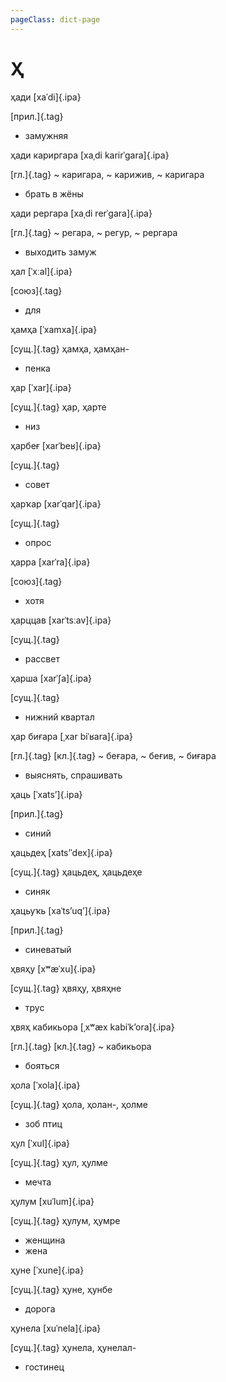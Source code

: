 ```yaml
---
pageClass: dict-page
---
```


# Ҳ

<div class='word'>

ҳади [xaˈdi]{.ipa}

[прил.]{.tag}

-  замужняя

</div>

<div class='word'>

ҳади кариргара [xaˌdi karirˈgara]{.ipa}

[гл.]{.tag} ~ каригара, ~ карижив, ~ каригара

-  брать в жёны

</div>

<div class='word'>

ҳади рергара [xaˌdi rerˈgara]{.ipa}

[гл.]{.tag} ~ регара, ~ регур, ~ рергара

-  выходить замуж

</div>

<div class='word'>

ҳал [ˈxːal]{.ipa}

[союз]{.tag}

-  для

</div>

<div class='word'>

ҳамҳа [ˈxamxa]{.ipa}

[сущ.]{.tag} ҳамҳа, ҳамҳан-

-  пенка

</div>

<div class='word'>

ҳар [ˈxar]{.ipa}

[сущ.]{.tag} ҳар, ҳарте

-  низ

</div>

<div class='word'>

ҳарбеғ [xarˈbeʁ]{.ipa}

[сущ.]{.tag}

-  совет

</div>

<div class='word'>

ҳарҡар [xarˈqar]{.ipa}

[сущ.]{.tag}

-  опрос

</div>

<div class='word'>

ҳарра [xarˈra]{.ipa}

[союз]{.tag}

-  хотя

</div>

<div class='word'>

ҳарццав [xarˈtsːav]{.ipa}

[сущ.]{.tag}

-  рассвет

</div>

<div class='word'>

ҳарша [xarˈʃa]{.ipa}

[сущ.]{.tag}

-  нижний квартал

</div>

<div class='word'>

ҳар биғара [ˌxar biˈʁara]{.ipa}

[гл.]{.tag} [кл.]{.tag} ~ беғара, ~ беғив, ~ биғара

-  выяснять, спрашивать

</div>

<div class='word'>

ҳаць [ˈxatsʼ]{.ipa}

[прил.]{.tag}

-  синий

</div>

<div class='word'>

ҳацьдеҳ [xatsʼˈdex]{.ipa}

[сущ.]{.tag} ҳацьдеҳ, ҳацьдеҳе

-  синяк

</div>

<div class='word'>

ҳацьуҡь [xaˈtsʼuqʼ]{.ipa}

[прил.]{.tag}

-  синеватый

</div>

<div class='word'>

ҳвяҳу [xʷæˈxu]{.ipa}

[сущ.]{.tag} ҳвяҳу, ҳвяҳне

-  трус

</div>

<div class='word'>

ҳвяҳ кабикьора [ˌxʷæx kabiˈkʼora]{.ipa}

[гл.]{.tag} [кл.]{.tag} ~ кабикьора

-  бояться

</div>

<div class='word'>

ҳола [ˈxola]{.ipa}

[сущ.]{.tag} ҳола, ҳолан-, ҳолме

-  зоб птиц

</div>

<div class='word'>

ҳул [ˈxul]{.ipa}

[сущ.]{.tag} ҳул, ҳулме

-  мечта

</div>

<div class='word'>

ҳулум [xuˈlum]{.ipa}

[сущ.]{.tag} ҳулум, ҳумре

-  женщина
-  жена

</div>

<div class='word'>

ҳуне [ˈxune]{.ipa}

[сущ.]{.tag} ҳуне, ҳунбе

-  дорога

</div>

<div class='word'>

ҳунела [xuˈnela]{.ipa}

[сущ.]{.tag} ҳунела, ҳунелал-

-  гостинец

</div>

